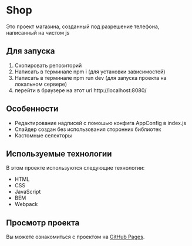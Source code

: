 # Shop

Это проект магазина, созданный под разрешение телефона, написанный на чистом js

## Для запуска

1. Скопировать репозиторий
2. Написать в терминале npm i (для установки зависимостей)
3. Написать в терминале npm run dev (для запуска проекта на локальном сервере)
4. перейти в браузере на этот url http://localhost:8080/

## Особенности

* Редактирование надписей с помошью конфига AppConfig в index.js
* Слайдер создан без использования сторонних библиотек
* Кастомные селекторы

## Используемые технологии

В этом проекте используются следующие технологии:

* HTML
* CSS
* JavaScript
* BEM
* Webpack

## Просмотр проекта

Вы можете ознакомиться с проектом на [GitHub Pages](https://shamsievartyom.github.io/mobile-landing/).